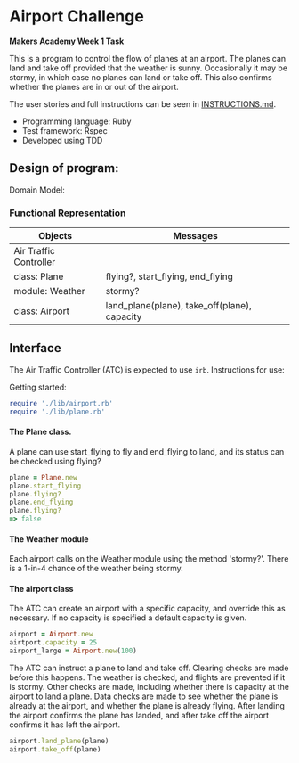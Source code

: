 Airport Challenge
=================

**Makers Academy Week 1 Task**

This is a program to control the flow of planes at an airport. The planes can land and take off provided that the weather is sunny. Occasionally it may be stormy, in which case no planes can land or take off. This also confirms whether the planes are in or out of the airport.

The user stories and full instructions can be seen in [INSTRUCTIONS.md](INSTRUCTIONS.md).

* Programming language: Ruby
* Test framework: Rspec
* Developed using TDD

## Design of program:

Domain Model:

### Functional Representation

Objects  | Messages
------------- | -------------
Air Traffic Controller  |
class: Plane  | flying?, start_flying, end_flying
module: Weather | stormy?
class: Airport | land_plane(plane), take_off(plane), capacity

## Interface
The Air Traffic Controller (ATC) is expected to use `irb`. Instructions for use:

Getting started:
```ruby
require './lib/airport.rb'
require './lib/plane.rb'
```

#### The Plane class. 
A plane can use start_flying to fly and end_flying to land, and its status can be checked using flying?
```ruby
plane = Plane.new
plane.start_flying
plane.flying?
plane.end_flying
plane.flying?
=> false
```

#### The Weather module
Each airport calls on the Weather module using the method 'stormy?'. There is a 1-in-4 chance of the weather being stormy.

#### The airport class
The ATC can create an airport with a specific capacity, and override this as necessary. If no capacity is specified a default capacity is given.
```ruby
airport = Airport.new
airtport.capacity = 25
airport_large = Airport.new(100)
```

The ATC can instruct a plane to land and take off. Clearing checks are made before this happens. The weather is checked, and flights are prevented if it is stormy. Other checks are made, including whether there is capacity at the airport to land a plane. Data checks are made to see whether the plane is already at the airport, and whether the plane is already flying. After landing the airport confirms the plane has landed, and after take off the airport confirms it has left the airport.
```ruby
airport.land_plane(plane)
airport.take_off(plane)
```
